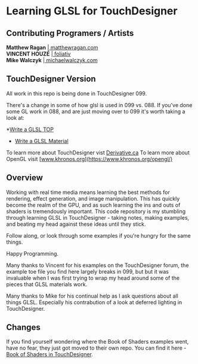 # Learning GLSL for TouchDesigner #

## Contributing Programers / Artists ##

**Matthew Ragan** |[ matthewragan.com ](http://matthewragan.com)  
**VINCENT HOUZÉ** |[ foliativ ](http://www.foliativ.net/)  
**Mike Walczyk**  |[ michaelwalczyk.com ](http://www.michaelwalczyk.com/)  

## TouchDesigner Version ##

All work in this repo is being done in TouchDesigner 099. 

There's a change in some of how glsl is used in 099 vs. 088. If you've done some GL work in 088, and are just moving over to 099 it's worth taking a look at:  

*[Write a GLSL TOP](https://www.derivative.ca/wiki099/index.php?title=Write_a_GLSL_TOP)
* [Write a GLSL Material](https://www.derivative.ca/wiki099/index.php?title=GLSL_Material_Writing_Guide)

To learn more about TouchDesigner vist [Derivative.ca](http://derivative.ca/)
To learn more about OpenGL visit [www.khronos.org](https://www.khronos.org/opengl/)

## Overview ##

Working with real time media means learning the best methods for rendering, effect generation, and image manipulation. This has quickly become the realm of the GPU, and as such learning the ins and outs of shaders is tremendously important. This code repository is my stumbling through learning GLSL in TouchDesigner - taking notes, making examples, and beating my head against these ideas until they stick.

Follow along, or look through some examples if you're hungry for the same things.

Happy Programming.

Many thanks to Vincent for his examples on the TouchDesigner forum, the example toe file you find here largely breaks in 099, but but it was invaluable when I was first trying to wrap my head around some of the pieces that GLSL materials work.

Many thanks to Mike for his continual help as I ask questions about all things GLSL. Especially his contrabution of a look at deferred lighting in TouchDesigner.

## Changes ## 

If you find yourself wondering where the Book of Shaders examples went, have no fear, they just got moved to their own repo. You can find it here - [Book of Shaders in TouchDesigner](https://github.com/raganmd/BOS-in-TouchDesigner).
